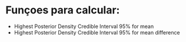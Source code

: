 # Funçoes para calcular:

* Highest Posterior Density Credible Interval 95% for mean
* Highest Posterior Density Credible Interval 95% for mean difference
